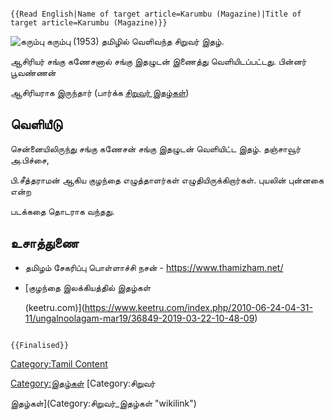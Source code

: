 ```{=mediawiki}
{{Read English|Name of target article=Karumbu (Magazine)|Title of target article=Karumbu (Magazine)}}
```
![கரும்பு](Karumbu.jpg "கரும்பு") கரும்பு (1953) தமிழில் வெளிவந்த சிறுவர் இதழ்.
ஆசிரியர் சங்கு கணேசனால் சங்கு இதழுடன் இணைத்து வெளியிடப்பட்டது. பின்னர் பூவண்ணன்
ஆசிரியராக இருந்தார் (பார்க்க [சிறுவர் இதழ்கள்](சிறுவர்_இதழ்கள் "wikilink"))

## வெளியீடு

சென்னையிலிருந்து சங்கு கணேசன் சங்கு இதழுடன் வெளியிட்ட இதழ். தஞ்சாவூர் அ.பிச்சை,
பி.சீத்தராமன் ஆகிய குழந்தை எழுத்தாளர்கள் எழுதியிருக்கிறார்கள். புயலின் புன்னகை என்ற
படக்கதை தொடராக வந்தது.

## உசாத்துணை

-   தமிழம் சேகரிப்பு பொள்ளாச்சி நசன் - <https://www.thamizham.net/>
-   [குழந்தை இலக்கியத்தில் இதழ்கள்
    (keetru.com)](https://www.keetru.com/index.php/2010-06-24-04-31-11/ungalnoolagam-mar19/36849-2019-03-22-10-48-09)

```{=mediawiki}
{{Finalised}}
```
[Category:Tamil Content](Category:Tamil_Content "wikilink")
[Category:இதழ்கள்](Category:இதழ்கள் "wikilink") [Category:சிறுவர்
இதழ்கள்](Category:சிறுவர்_இதழ்கள் "wikilink")
